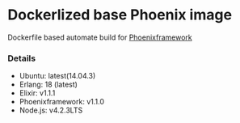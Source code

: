 # Dockerlized base Phoenix image

Dockerfile based automate build for [Phoenixframework](phoenixframework.org)

### Details

* Ubuntu: latest(14.04.3)
* Erlang: 18 (latest)
* Elixir: v1.1.1
* Phoenixframework: v1.1.0
* Node.js: v4.2.3LTS

